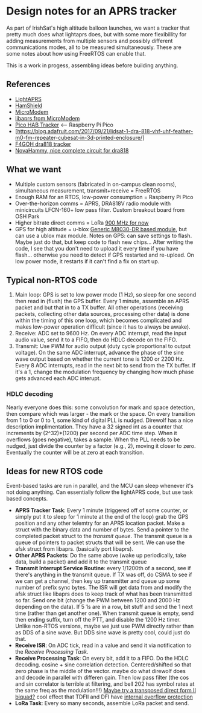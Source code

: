 # Design notes for an APRS tracker

As part of IrishSat's high altitude balloon launches, we want a tracker that pretty much does what lightaprs does,
but with some more flexibillity for adding measurements from multiple sensors and possibly different
communications modes, all to be measured simultaneously. These are some notes about how using FreeRTOS can enable that.

This is a work in progess, assembling ideas before building anything.

## References

* [LightAPRS](https://github.com/lightaprs)
* [HamShield](https://github.com/EnhancedRadioDevices/HamShield)
* [MicroModem](https://github.com/markqvist/MicroModem)
* [libaprs from MicroModem](https://github.com/markqvist/LibAPRS)
* [Pico HAB Tracker](https://github.com/daveake/pico-tracker) <-- Raspberry Pi Pico
* [https://blog.adafruit.com/2017/09/21/lidsat-1-dra-818-vhf-uhf-feather-m0-fm-repeater-cubesat-in-3d-printed-enclosure/]
* [F4GOH dra818 tracker](https://hamprojects.wordpress.com/2015/07/01/afsk-dra818-aprs-tracker/)
* [NovaHammy, nice complete circuit for dra818](https://github.com/cogwheelcircuitworks/NovaHammy/blob/master/hardware/NovaHammyRevXDsch.pdf)


## What we want

* Multiple custom sensors (fabricated in on-campus clean rooms), simultaneous measurement, transmit+receive = FreeRTOS
* Enough RAM for an RTOS, low-power consumption = Raspberry Pi Pico
* Over-the-horizon comms = APRS, DRA818V radio module with minicircuits LFCN-160+ low pass filter. Custom breakout board from OSH Park
* Higher bitrate direct comms = LoRa [900 MHz for now](https://www.adafruit.com/product/3072)
* GPS for high altitude = u-blox [Generic M8030-DR based module](https://www.amazon.com/dp/B07PRDY6DS), but can use a ublox max module.
Notes on GPS: can save settings to flash. Maybe just do that, but keep code to flash new chips... After writing the code, I see that
you don't need to upload it every time if you have flash... otherwise you need to detect if GPS restarted and re-upload. On low power mode,
it restarts if it can't find a fix on start up.

## Typical non-RTOS code
1. Main loop: GPS is set to low power mode (1 Hz), so sleep for one second then read in (flush)
the GPS buffer. Every 1 minute, assemble an APRS packet and but that in to a TX buffer. All other operations (receiving packets,
collecting other data sources, processing other data) is done within the timing of this one loop, which becomes complicated
and makes low-power operation difficult (since it has to always be awake).
1. Receive: ADC set to 9600 Hz. On every ADC interrupt, read the input audio value, send it to a FIFO, then do HDLC decode on the FIFO.
1. Transmit: Use PWM for audio output (duty cycle proportional to output voltage).
On the same ADC interrupt, advance the phase of the sine wave output based on whether the current tone is 1200 or 2200 Hz.
Every 8 ADC interrupts, read in the next bit to send from the TX buffer.
If it's a 1, change the modulation frequency by changing how much phase gets advanced each ADC interupt.

### HDLC decoding
Nearly everyone does this: some convolution for mark and space detection, then compare which was larger - the mark or the space.
On every transition from 1 to 0 or 0 to 1, some kind of digital PLL is nudged.
Direwolf has a nice description implimentation. They have a 32 signed int as a counter that increments by (2^32)\*(1200) per second
per ADC time step. When it overflows (goes negative), takes a sample. When the PLL needs to be nudged, just divide the counter by a
factor (e.g., 2), moving it closer to zero. Eventually the counter will be at zero at each transition.

## Ideas for new RTOS code
Event-based tasks are run in parallel, and the MCU can sleep whenever it's not doing anything. Can essentially follow the lightAPRS
code, but use task based concepts.
* **APRS Tracker Task**: Every 1 minute (triggered off of some counter, or simply put it to sleep for 1 minute at the end of the loop)
grab the GPS position and any other telemtry for an APRS location packet. Make a struct with the binary data
and number of bytes. Send a pointer to the completed packet struct to the *transmit queue*. The transmit queue is a queue
of pointers to packet structs that will be sent. We can use the afsk struct from libaprs. (basically port libaprs).
* **Other APRS Packets**: Do the same above (wake up periodically, take data, build a packet) and add it to the transmit queue
* **Transmit Interrupt Service Routine**: every 1/1200th of a second, see if there's anything in the transmit queue.
If TX was off, do CSMA to see if we can get a channel, then key up transmitter and
queue up some number of prefix sync bytes. The ISR will get data from and modify the afsk struct like libaprs does to keep track
of what has been transmitted so far.
Send one bit (change the PWM between 1200 and 2000 Hz depending on the data). If 5 1s are in a row, bit stuff and send the 1 next time
(rather than get another one). When transmit queue is empty, send
then ending suffix, turn off the PTT, and disable the 1200 Hz timer. Unlike non-RTOS versions, maybe we just use PWM directly rather
than as DDS of a sine wave. But DDS sine wave is pretty cool, could just do that.
* **Receive ISR**: On ADC tick, read in a value and send it via notification to the *Receive Processing Task*.
* **Receive Processing Task**: On every bit, add it to a FIFO. Do the HDLC decoding. cosine + sine correlation detection.
Centered/shifted so that zero phase is the middle of the vector. maybe do what direwolf does and decode in parallel with differen gain.
Then low pass filter (the cos and sin correlator is terrible at filtering, and bell 202 has symbol rates at the same freq as the
modulation!!!) [Maybe try a transposed direct form II biquad?](https://ccrma.stanford.edu/~jos/filters/Biquad_Software_Implementations.html)
cool effect that TDFII and DFI have [internal overflow protection](https://ccrma.stanford.edu/~jos/filters/Direct_Form_I.html)
* **LoRa Task**: Every so many seconds, assemble LoRa packet and send.
